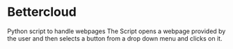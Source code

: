 # Bettercloud
Python script to handle webpages
The Script opens a webpage provided by the user and then selects a button from a drop down menu and clicks on it. 
